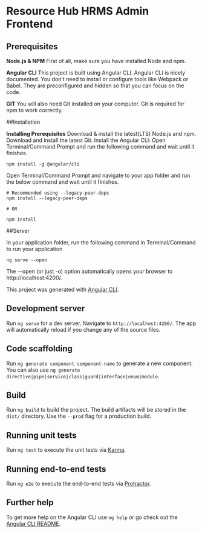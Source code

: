 # Resource Hub HRMS Admin Frontend

## Prerequisites

**Node.js & NPM**
First of all, make sure you have installed Node and npm.

**Angular CLI**
This project is built using Angular CLI. Angular CLI is nicely documented. You don't need to install or configure tools like Webpack or Babel. They are preconfigured and hidden so that you can focus on the code.

**GIT**
 You will also need Git installed on your computer. Git is required for npm to work correctly.
 
 ##Installation
 
**Installing Prerequisites**
Download & install the latest(LTS) Node.js and npm.
Download and install the latest Git.
Install the Angular CLI: Open Terminal/Command Prompt and run the following command and wait until it finishes.

```
npm install -g @angular/cli
```

Open Terminal/Command Prompt and navigate to your app folder and run the below command and wait until it finishes.

```
# Recommended using --legacy-peer-deps
npm install --legacy-peer-deps

# OR

npm install

```

##Server

In your application folder, run the following command in Terminal/Command to run your application

```
ng serve --open
```
The --open (or just -o) option automatically opens your browser to http://localhost:4200/.


This project was generated with [Angular CLI](https://github.com/angular/angular-cli).

## Development server

Run `ng serve` for a dev server. Navigate to `http://localhost:4200/`. The app will automatically reload if you change any of the source files.

## Code scaffolding

Run `ng generate component component-name` to generate a new component. You can also use `ng generate directive|pipe|service|class|guard|interface|enum|module`.

## Build

Run `ng build` to build the project. The build artifacts will be stored in the `dist/` directory. Use the `--prod` flag for a production build.

## Running unit tests

Run `ng test` to execute the unit tests via [Karma](https://karma-runner.github.io).

## Running end-to-end tests

Run `ng e2e` to execute the end-to-end tests via [Protractor](http://www.protractortest.org/).

## Further help

To get more help on the Angular CLI use `ng help` or go check out the [Angular CLI README](https://github.com/angular/angular-cli/blob/master/README.md).
